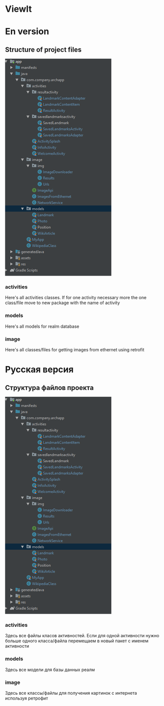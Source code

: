 ViewIt 
==================

# En version

## Structure of project files
![Image](readmeFiles/structureOfProject.png "Structure of project files")

### activities
Here's all activities classes. If for one activity necessary more the one class/file move to new package with the name of
activity

### models
Here's all models for realm database

### image
Here's all classes/files for getting images from ethernet using  retrofit

# Русская версия

## Структура файлов проекта
![Image](readmeFiles/structureOfProject.png "Структура файлов проекта")

### activities
Здесь все файлы класов активностей. Если для одной активности нужно больше одного класса/файла перемещаем в новый пакет
с именем активности

### models
Здесь все модели для базы данных реалм

### image
Здесь все классы/файлы для получения картинок с интернета используя ретрофит
